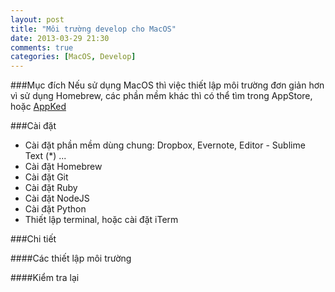 ```yaml
---
layout: post
title: "Môi trường develop cho MacOS"
date: 2013-03-29 21:30
comments: true
categories: [MacOS, Develop]
---
```


###Mục đích
Nếu sử dụng MacOS thì việc thiết lập môi trường đơn giản hơn vì sử dụng Homebrew, các phần mềm khác thì có thể tìm trong AppStore, hoặc [AppKed](http://appdl.net/)
<!--more-->

###Cài đặt
- Cài đặt phần mềm dùng chung: Dropbox, Evernote, Editor - Sublime Text (*) ...
- Cài đặt Homebrew
- Cài đặt Git
- Cài đặt Ruby
- Cài đặt NodeJS
- Cài đặt Python
- Thiết lập terminal, hoặc cài đặt iTerm

###Chi tiết

####Các thiết lập môi trường 

####Kiểm tra lại